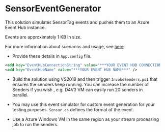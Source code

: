 # SensorEventGenerator #

This solution simulates SensorTag events and pushes them to an Azure Event Hub instance. 

Events are approximately 1 KB in size.

For more information about scenarios and usage, see [here](http://gallery.azureml.net/Tutorial/6f95aeaca0fc43b3aec37ad3a0526a21)
- Provide these details in `App.config` file. 

```xml
<add key="EventHubConnectionString" value="***YOUR EVENT HUB CONNECTION STRING***" />
<add key="EventHubName" value="***YOUR EVENT HUB NAME***" />
```

- Build the solution using VS2019 and then trigger `InvokeSenders.ps1` that ensures the senders keep running. You can increase the number of Senders if you wish , e.g. D4V3 VM can easily run 20 senders in parallel.

- You may use this event simulator for custom event generation for your testing purposes.
`Sensor.cs`  defines the format of the event.

- Use a Azure Windows VM in the same region as your stream processing job to run the senders.

